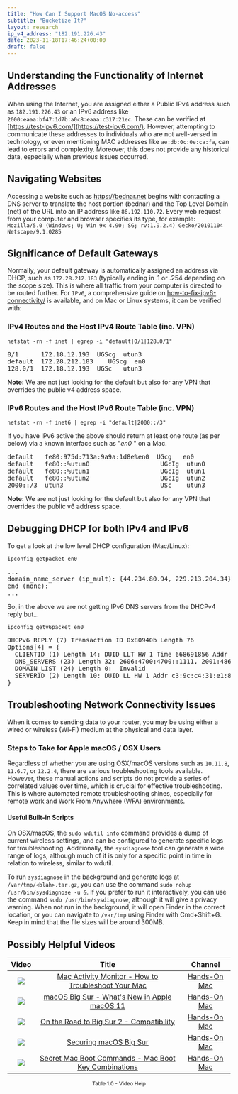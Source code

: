 ```yaml
---
title: "How Can I Support MacOS No-access"
subtitle: "Bucketize It?"
layout: research
ip_v4_address: "182.191.226.43"
date: 2023-11-18T17:46:24+00:00
draft: false
---
```


## Understanding the Functionality of Internet Addresses

When using the Internet, you are assigned either a Public IPv4 address such as ```182.191.226.43``` or an IPv6 address like ```2000:eaaa:bf47:1d7b:a0c8:eaaa:c317:21ec```. These can be verified at [https://test-ipv6.com/](https://test-ipv6.com/). However, attempting to communicate these addresses to individuals who are not well-versed in technology, or even mentioning MAC addresses like ```ae:db:0c:0e:ca:fa```, can lead to errors and complexity. Moreover, this does not provide any historical data, especially when previous issues occurred.
## Navigating Websites

Accessing a website such as https://bednar.net begins with contacting a DNS server to translate the host portion (bednar) and the Top Level Domain (net) of the URL into an IP address like ```86.192.110.72```. Every web request from your computer and browser specifies its type, for example: <br>```Mozilla/5.0 (Windows; U; Win 9x 4.90; SG; rv:1.9.2.4) Gecko/20101104 Netscape/9.1.0285```
## Significance of Default Gateways

Normally, your default gateway is automatically assigned an address via DHCP, such as ```172.28.212.183``` (typically ending in .1 or .254 depending on the scope size). This is where all traffic from your computer is directed to be routed further. For ```IPv6```, a comprehensive guide on [how-to-fix-ipv6-connectivity/](/blog/how-to-fix-ipv6-connectivity/) is available, and on Mac or Linux systems, it can be verified with:<br>
### IPv4 Routes and the Host IPv4 Route Table (inc. VPN)
```netstat -rn -f inet | egrep -i "default|0/1|128.0/1"```

<pre>
0/1      172.18.12.193  UGScg  utun3
default  172.28.212.183    UGScg  en0
128.0/1  172.18.12.193  UGSc   utun3</pre>

**Note:** We are not just looking for the default but also for any VPN that overrides the public v4 address space.

### IPv6 Routes and the Host IPv6 Route Table (inc. VPN)
```netstat -rn -f inet6 | egrep -i "default|2000::/3"```

If you have IPv6 active the above should return at least one route (as per below) via a known interface such as "_en0_ " on a Mac. 

<pre>
default   fe80:975d:713a:9a9a:1d8e%en0  UGcg   en0
default   fe80::%utun0                   UGcIg  utun0
default   fe80::%utun1                   UGcIg  utun1
default   fe80::%utun2                   UGcIg  utun2
2000::/3  utun3                          USc    utun3</pre>

**Note:** We are not just looking for the default but also for any VPN that overrides the public v6 address space.
<br>

## Debugging DHCP for both IPv4 and IPv6

To get a look at the low level DHCP configuration (Mac/Linux): 

```ipconfig getpacket en0```

<pre>
...
domain_name_server (ip_mult): {44.234.80.94, 229.213.204.34}
end (none):
...</pre>

So, in the above we are not getting IPv6 DNS servers from the DHCPv4 reply but...

```ipconfig getv6packet en0```

<pre>
DHCPv6 REPLY (7) Transaction ID 0x80940b Length 76
Options[4] = {
  CLIENTID (1) Length 14: DUID LLT HW 1 Time 668691856 Addr ae:db:0c:0e:ca:fa
  DNS_SERVERS (23) Length 32: 2606:4700:4700::1111, 2001:4860:4860::8844
  DOMAIN_LIST (24) Length 0:  Invalid
  SERVERID (2) Length 10: DUID LL HW 1 Addr c3:9c:c4:31:e1:87
}</pre>




## Troubleshooting Network Connectivity Issues
When it comes to sending data to your router, you may be using either a wired or wireless (Wi-Fi) medium at the physical and data layer.
### Steps to Take for Apple macOS / OSX Users
Regardless of whether you are using OSX/macOS versions such as ```10.11.8```, ```11.6.7```, or ```12.2.4```, there are various troubleshooting tools available. However, these manual actions and scripts do not provide a series of correlated values over time, which is crucial for effective troubleshooting. This is where automated remote troubleshooting shines, especially for remote work and Work From Anywhere (WFA) environments.
#### Useful Built-in Scripts
On OSX/macOS, the ```sudo wdutil info``` command provides a dump of current wireless settings, and can be configured to generate specific logs for troubleshooting. Additionally, the ```sysdiagnose``` tool can generate a wide range of logs, although much of it is only for a specific point in time in relation to wireless, similar to wdutil.

To run ```sysdiagnose``` in the background and generate logs at ```/var/tmp/<blah>.tar.gz```, you can use the command ```sudo nohup /usr/bin/sysdiagnose -u &```. If you prefer to run it interactively, you can use the command ```sudo /usr/bin/sysdiagnose```, although it will give a privacy warning. When not run in the background, it will open Finder in the correct location, or you can navigate to ```/var/tmp``` using Finder with Cmd+Shift+G. Keep in mind that the file sizes will be around 300MB.
## Possibly Helpful Videos

<link href="/plugins/lity/css/lity.min.css" rel="stylesheet">
<script src="/plugins/lity/js/lity.min.js"></script>
<div class="table1-start"></div>

|Video | Title | Channel |
| :---: | :---: | :---: |
|<a href="https://www.youtube.com/watch?v=TWzWd_DiaJ0" data-lity><img src="https://i.ytimg.com/vi/TWzWd_DiaJ0/default.jpg" class="img-fluid"></a>|<a href="https://www.youtube.com/watch?v=TWzWd_DiaJ0" data-lity>Mac Activity Monitor - How to Troubleshoot Your Mac</a>|<a target="_blank" href="https://www.youtube.com/channel/UCg43DP8MdHVcl4rFK_delBg" >Hands-On Mac</a>|
|<a href="https://www.youtube.com/watch?v=JMKi6o9kaZI" data-lity><img src="https://i.ytimg.com/vi/JMKi6o9kaZI/default.jpg" class="img-fluid"></a>|<a href="https://www.youtube.com/watch?v=JMKi6o9kaZI" data-lity>macOS Big Sur - What&#39;s New in Apple macOS 11</a>|<a target="_blank" href="https://www.youtube.com/channel/UCg43DP8MdHVcl4rFK_delBg" >Hands-On Mac</a>|
|<a href="https://www.youtube.com/watch?v=HEbK-Tignuc" data-lity><img src="https://i.ytimg.com/vi/HEbK-Tignuc/default.jpg" class="img-fluid"></a>|<a href="https://www.youtube.com/watch?v=HEbK-Tignuc" data-lity>On the Road to Big Sur 2 - Compatibility</a>|<a target="_blank" href="https://www.youtube.com/channel/UCg43DP8MdHVcl4rFK_delBg" >Hands-On Mac</a>|
|<a href="https://www.youtube.com/watch?v=7KdhJimuhNw" data-lity><img src="https://i.ytimg.com/vi/7KdhJimuhNw/default.jpg" class="img-fluid"></a>|<a href="https://www.youtube.com/watch?v=7KdhJimuhNw" data-lity>Securing macOS Big Sur</a>|<a target="_blank" href="https://www.youtube.com/channel/UCg43DP8MdHVcl4rFK_delBg" >Hands-On Mac</a>|
|<a href="https://www.youtube.com/watch?v=VwNYWAxHCgM" data-lity><img src="https://i.ytimg.com/vi/VwNYWAxHCgM/default.jpg" class="img-fluid"></a>|<a href="https://www.youtube.com/watch?v=VwNYWAxHCgM" data-lity>Secret Mac Boot Commands - Mac Boot Key Combinations</a>|<a target="_blank" href="https://www.youtube.com/channel/UCg43DP8MdHVcl4rFK_delBg" >Hands-On Mac</a>|

<center><small>Table 1.0 - Video Help</small></center>
 <br>
<div class="table1-end"></div>
<script type="text/javascript">
(function() {
    $('div.table1-start').nextUntil('div.table1-end', 'table').addClass('table thead-dark table-striped table-responsive rounded').attr('id', 't1');
    $('#t1').find('thead').addClass('thead-dark');
})();
</script>
